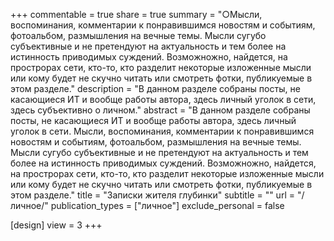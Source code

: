 +++
commentable = true
share = true
summary = "○Мысли, воспоминания, комментарии к понравившимся новостям и событиям, фотоальбом, размышления на вечные темы. Мысли сугубо субъективные и не претендуют на актуальность и тем более на истинность приводимых суждений. Возможножно, найдется, на прострорах сети, кто-то, кто разделит некоторые изложенные мысли или кому будет не скучно читать или смотреть фотки, публикуемые в этом разделе."
description = "В данном разделе собраны посты, не касающиеся ИТ и вообще работы автора, здесь личный уголок в сети, здесь субъективно о личном."
abstract = "В данном разделе собраны посты, не касающиеся ИТ и вообще работы автора, здесь личный уголок в сети. Мысли, воспоминания, комментарии к понравившимся новостям и событиям, фотоальбом, размышления на вечные темы. Мысли сугубо субъективные и не претендуют на актуальность и тем более на истинность приводимых суждений. Возможножно, найдется, на прострорах сети, кто-то, кто разделит некоторые изложенные мысли или кому будет не скучно читать или смотреть фотки, публикуемые в этом разделе."
title = "Записки жителя глубинки"
subtitle = ""
url = "/личное/"
publication_types = ["личное"]
exclude_personal = false

[design]
  view = 3
+++

<!-- В данном разделе собраны посты, не касающиеся ИТ и вообще работы автора, здесь личный уголок в сети. -->

